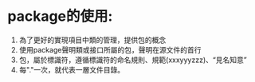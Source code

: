 # package的使用:
1. 為了更好的實現項目中類的管理，提供包的概念
2. 使用package聲明類或接口所屬的包，聲明在源文件的首行
3. 包，屬於標識符，遵循標識符的命名規則、規範(xxxyyyzzz)、“見名知意”
4. 每"."一次，就代表一層文件目錄。